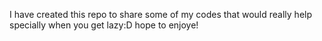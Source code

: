 I have created this repo to share some of my codes that would really help specially when you get lazy:D
hope to enjoye!
